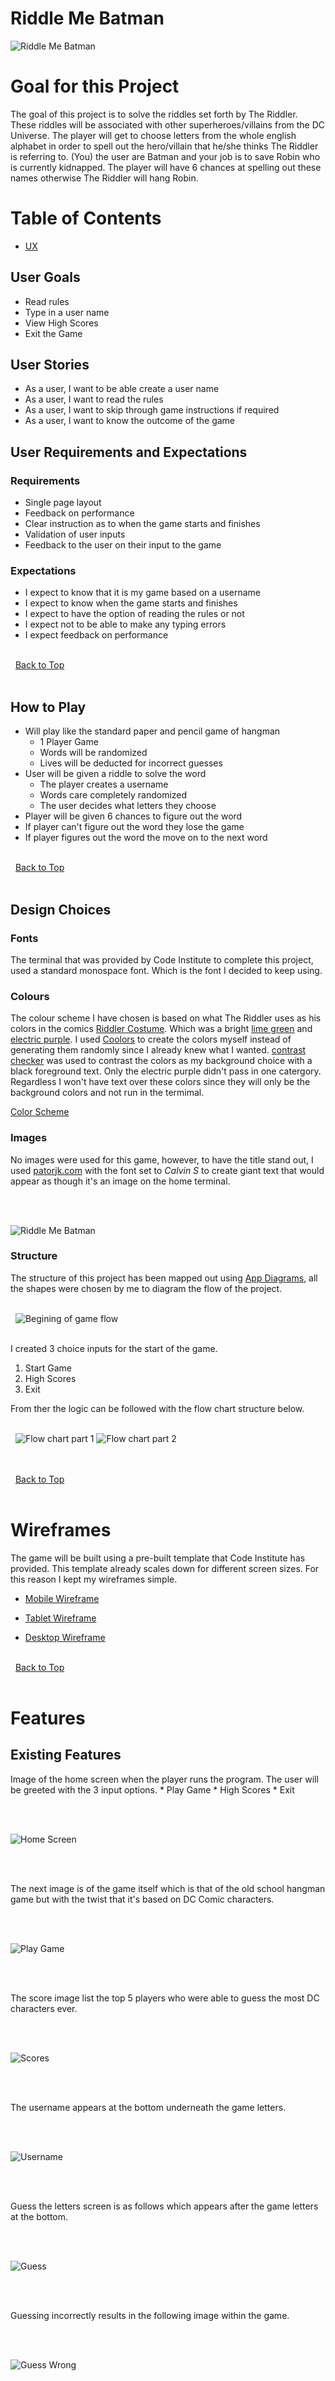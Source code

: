 # Riddle Me Batman
![Riddle Me Batman](wireframes/images/responsive.jpg)

# Goal for this Project
The goal of this project is to solve the riddles set forth by The Riddler. These riddles will be associated with other superheroes/villains from the DC Universe. The player will get to choose letters from the whole english alphabet in order to spell out the hero/villain that he/she thinks The Riddler is referring to. (You) the user are Batman and your job is to save Robin who is currently kidnapped. The player will have 6 chances at spelling out these names otherwise The Riddler will hang Robin.

# Table of Contents
* [UX](#ux "UX")

## User Goals
* Read rules
* Type in a user name
* View High Scores
* Exit the Game

## User Stories
* As a user, I want to be able create a user name 
* As a user, I want to read the rules
* As a user, I want to skip through game instructions if required
* As a user, I want to know the outcome of the game

## User Requirements and Expectations

### Requirements
* Single page layout
* Feedback on performance
* Clear instruction as to when the game starts and finishes
* Validation of user inputs
* Feedback to the user on their input to the game

### Expectations
* I expect to know that it is my game based on a username
* I expect to know when the game starts and finishes
* I expect to have the option of reading the rules or not
* I expect not to be able to make any typing errors
* I expect feedback on performance

\
&nbsp;
[Back to Top](#table-of-contents)
\
&nbsp;

## How to Play

* Will play like the standard paper and pencil game of hangman
    * 1 Player Game
    * Words will be randomized
    * Lives will be deducted for incorrect guesses
* User will be given a riddle to solve the word
    * The player creates a username
    * Words care completely randomized
    * The user decides what letters they choose
* Player will be given 6 chances to figure out the word
* If player can't figure out the word they lose the game
* If player figures out the word the move on to the next word

\
&nbsp;
[Back to Top](#table-of-contents)
\
&nbsp;

## Design Choices
### Fonts

The terminal that was provided by Code Institute to complete this project, used a standard monospace font. Which is the font I decided to keep using.

### Colours

The colour scheme I have chosen is based on what The Riddler uses as his colors in the comics [Riddler Costume](https://www.gamelivestory.com/images/article/batman-8-times-riddler-acted-like-a-hero-in-the-comics-main.webp "Riddler Custome Colors"). Which was a bright [lime green](wireframes/images/color_contrast_green.png) and [electric purple](wireframes/images/color_contrast_purple.png). I used [Coolors](https://coolors.co/ "Coolors") to create the colors myself instead of generating them randomly since I already knew what I wanted. [contrast checker](https://webaim.org/resources/contrastchecker/ "contract checker") was used to contrast the colors as my background choice with a black foreground text. Only the electric purple didn't pass in one catergory. Regardless I won't have text over these colors since they will only be the background colors and not run in the termimal.

[Color Scheme](wireframes/images/coolors_scheme.png)

### Images

No images were used for this game, however, to have the title stand out, I used [patorjk.com](http://patorjk.com/software/taag/#p=display&h=1&f=Big&t=Riddle%20Me%20Batman%0A) with the font set to *Calvin S* to create giant text that would appear as though it's an image on the home terminal.

\
&nbsp;

![Riddle Me Batman](wireframes/images/riddle-font.jpg)


### Structure
The structure of this project has been mapped out using [App Diagrams](https://app.diagrams.net/ "app diagrams"), all the shapes were chosen by me to diagram the flow of the project.

\
&nbsp;
![Begining of game flow](wireframes/structure-images/flow-key.jpg)
\
&nbsp;


I created 3 choice inputs for the start of the game.

1. Start Game
2. High Scores
3. Exit

From ther the logic can be followed with the flow chart structure below. 

\
&nbsp;
![Flow chart part 1](wireframes/structure-images/riddle-flow-chart-pt1.jpg)
![Flow chart part 2](wireframes/structure-images/riddle-flow-chart-pt2.jpg)
\
&nbsp;

\
&nbsp;
[Back to Top](#table-of-contents)
\
&nbsp;

# Wireframes

The game will be built using a pre-built template that Code Institute has provided. This template already scales down for different screen sizes. For this reason I kept my wireframes simple.

* [Mobile Wireframe](wireframes/wireframe-images/mobile.png "Mobile")

* [Tablet Wireframe](wireframes/wireframe-images/tablet.png "Tablet")

* [Desktop Wireframe](wireframes/wireframe-images/desktop.png "Desktop")

\
&nbsp;
[Back to Top](#table-of-contents)
\
&nbsp;

# Features

## Existing Features

Image of the home screen when the player runs the program. The user will be greeted with the 3 input options.
    * Play Game
    * High Scores
    * Exit

\
&nbsp;

![Home Screen](wireframes/images/home-image.jpg)

\
&nbsp;

The next image is of the game itself which is that of the old school hangman game but with the twist that it's based on DC Comic characters.

\
&nbsp;

![Play Game](wireframes/images/play-image.jpg)

\
&nbsp;

The score image list the top 5 players who were able to guess the most DC characters ever.

\
&nbsp;

![Scores](wireframes/images/score-image.jpg)

\
&nbsp;

The username appears at the bottom underneath the game letters.

\
&nbsp;

![Username](wireframes/images/username-image.jpg)

\
&nbsp;

Guess the letters screen is as follows which appears after the game letters at the bottom.

\
&nbsp;

![Guess](wireframes/images/guess-image.jpg)

\
&nbsp;

Guessing incorrectly results in the following image within the game.

\
&nbsp;

![Guess Wrong](wireframes/images/guess-wrong.jpg)